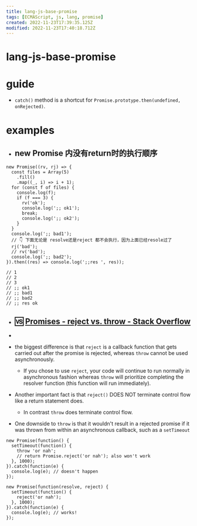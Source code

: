 ```yaml
---
title: lang-js-base-promise
tags: [ECMAScript, js, lang, promise]
created: 2022-11-23T17:39:35.125Z
modified: 2022-11-23T17:40:18.712Z
---
```


# lang-js-base-promise

# guide

- `catch()` method is a shortcut for `Promise.prototype.then(undefined, onRejected)`.
# examples
- ## new Promise 内没有return时的执行顺序

```JS
new Promise((rv, rj) => {
  const files = Array(5)
    .fill()
    .map((_, i) => i + 1);
  for (const f of files) {
    console.log(f);
    if (f === 3) {
      rv('ok');
      console.log(';; ok1');
      break;
      console.log(';; ok2');
    }
  }
  console.log(';; bad1');
  // 👇 下面无论是 resolve还是reject 都不会执行，因为上面已经resole过了
  rj('bad');
  // rv('bad');
  console.log(';; bad2');
}).then((res) => console.log(';;res ', res));

// 1
// 2
// 3
// ;; ok1
// ;; bad1
// ;; bad2
// ;; res ok
```

- ## 🆚️ [Promises - reject vs. throw - Stack Overflow](https://stackoverflow.com/questions/33445415/javascript-promises-reject-vs-throw)
- 
- the biggest difference is that `reject` is a callback function that gets carried out after the promise is rejected, whereas `throw` cannot be used asynchronously. 
  - If you chose to use `reject`, your code will continue to run normally in asynchronous fashion whereas `throw` will prioritize completing the resolver function (this function will run immediately).
- Another important fact is that `reject()` DOES NOT terminate control flow like a return statement does. 
  - In contrast `throw` does terminate control flow.

- One downside to `throw` is that it wouldn't result in a rejected promise if it was thrown from within an asynchronous callback, such as a `setTimeout`

```JS
new Promise(function() {
  setTimeout(function() {
    throw 'or nah';
    // return Promise.reject('or nah'); also won't work
  }, 1000);
}).catch(function(e) {
  console.log(e); // doesn't happen
});

new Promise(function(resolve, reject) {
  setTimeout(function() {
    reject('or nah');
  }, 1000);
}).catch(function(e) {
  console.log(e); // works!
});
```
